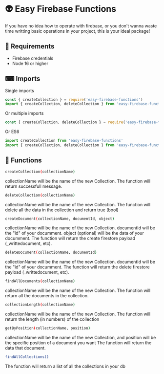 # 👽 Easy Firebase Functions

If you have no idea how to operate with firebase, or you don't wanna waste time writting basic operations in your project, this is your ideal package!

## 💾 Requirements
- Firebase credentials 
- Node 16 or higher

## ⌨ Imports
Single imports
```javascript
const { createCollection } = require('easy-firebase-functions')
import { createCollection, deleteCollection } from 'easy-firebase-functions'
```
Or multiple imports
```javascript
const { createCollection, deleteCollection } = require('easy-firebase-functions')
```
Or ES6
```javascript
import createCollection from 'easy-firebase-functions'
import { createCollection, deleteCollection } from 'easy-firebase-functions'
```

## 📀 Functions

```bash
createCollection(collectionName)
```
collectionName will be the name of the new Collection. The function will return successfull message.

```bash
deleteCollection(collectionName)
```
collectionName will be the name of the new Collection.
The function will delete all the data in the collection and return true (bool)

```bash
createDocument(collectionName, documentId, object)
```
collectionName will be the name of the new Collection. documentId will be the "id" of your documment. object (optional) will be the data of your documment.
The function will return the create firestore payload (_writtedocument, etc).

```bash
deleteDocument(collectionName, documentId)
```
collectionName will be the name of the new Collection. documentId will be the "id" of your documment. 
The function will return the delete firestore payload (_writtedocument, etc).


```bash
findAllDocuments(collectionName)
```
collectionName will be the name of the new Collection.
The function will return all the documents in the collection.

```bash
collectionLength(collectionName)
```
collectionName will be the name of the new Collection.
The function will return the length (in numbers) of the collection


```bash
getByPosition(collectionName, position)
```
collectionName will be the name of the new Collection, and position will be the specific position of a document you want
The function will return the data that document.

```bash
findAllCollections()
```
The function will return a list of all the collections in your db



